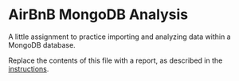 # AirBnB MongoDB Analysis

A little assignment to practice importing and analyzing data within a MongoDB database.

Replace the contents of this file with a report, as described in the [instructions](./instructions.md).
